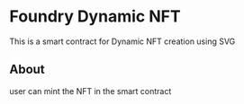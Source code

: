 # Foundry Dynamic NFT

This is a smart contract for Dynamic NFT creation using SVG


## About

user can mint the NFT in the smart contract

